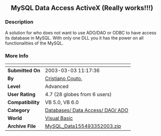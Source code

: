 ﻿<div align="center">

## MySQL Data Access ActiveX \(Really works\!\!\!\)


</div>

### Description

A solution for who does not want to use ADO/DAO or ODBC to have access its database in MySQL. With only one DLL you it has the power on all functionalities of the MySQL.
 
### More Info
 


<span>             |<span>
---                |---
**Submitted On**   |2003-03-03 11:17:36
**By**             |[Cristiano Couto\.](https://github.com/Planet-Source-Code/PSCIndex/blob/master/ByAuthor/cristiano-couto.md)
**Level**          |Advanced
**User Rating**    |4.7 (28 globes from 6 users)
**Compatibility**  |VB 5\.0, VB 6\.0
**Category**       |[Databases/ Data Access/ DAO/ ADO](https://github.com/Planet-Source-Code/PSCIndex/blob/master/ByCategory/databases-data-access-dao-ado__1-6.md)
**World**          |[Visual Basic](https://github.com/Planet-Source-Code/PSCIndex/blob/master/ByWorld/visual-basic.md)
**Archive File**   |[MySQL\_Data155493352003\.zip](https://github.com/Planet-Source-Code/cristiano-couto-mysql-data-access-activex-really-works__1-43775/archive/master.zip)








